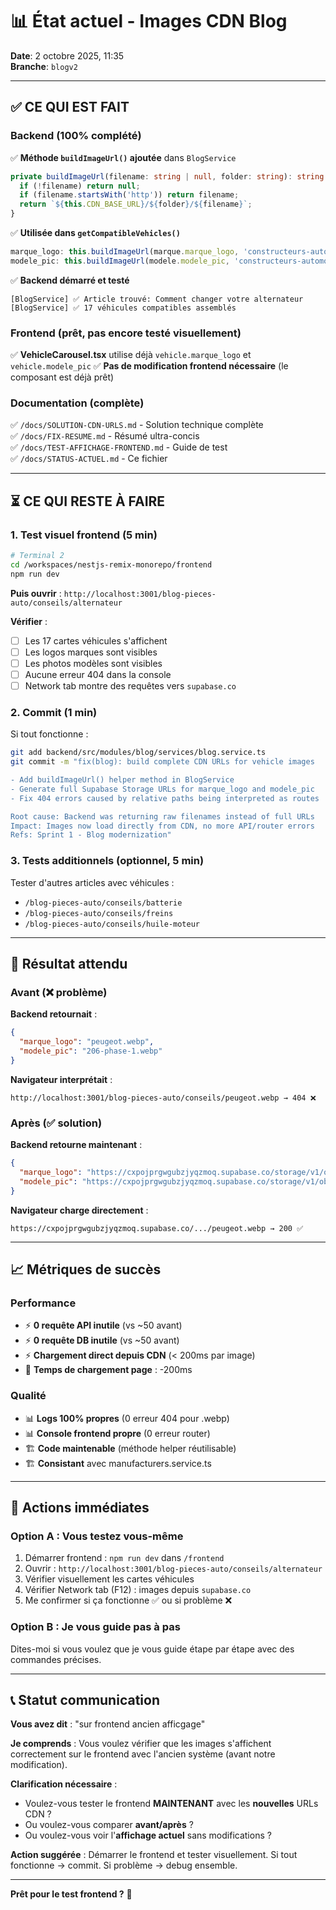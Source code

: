 # 📊 État actuel - Images CDN Blog

**Date**: 2 octobre 2025, 11:35  
**Branche**: `blogv2`

---

## ✅ CE QUI EST FAIT

### Backend (100% complété)

✅ **Méthode `buildImageUrl()` ajoutée** dans `BlogService`
```typescript
private buildImageUrl(filename: string | null, folder: string): string | null {
  if (!filename) return null;
  if (filename.startsWith('http')) return filename;
  return `${this.CDN_BASE_URL}/${folder}/${filename}`;
}
```

✅ **Utilisée dans `getCompatibleVehicles()`**
```typescript
marque_logo: this.buildImageUrl(marque.marque_logo, 'constructeurs-automobiles/marques-logos'),
modele_pic: this.buildImageUrl(modele.modele_pic, 'constructeurs-automobiles/modeles-photos'),
```

✅ **Backend démarré et testé**
```
[BlogService] ✅ Article trouvé: Comment changer votre alternateur
[BlogService] ✅ 17 véhicules compatibles assemblés
```

### Frontend (prêt, pas encore testé visuellement)

✅ **VehicleCarousel.tsx** utilise déjà `vehicle.marque_logo` et `vehicle.modele_pic`
✅ **Pas de modification frontend nécessaire** (le composant est déjà prêt)

### Documentation (complète)

✅ `/docs/SOLUTION-CDN-URLS.md` - Solution technique complète  
✅ `/docs/FIX-RESUME.md` - Résumé ultra-concis  
✅ `/docs/TEST-AFFICHAGE-FRONTEND.md` - Guide de test  
✅ `/docs/STATUS-ACTUEL.md` - Ce fichier

---

## ⏳ CE QUI RESTE À FAIRE

### 1. Test visuel frontend (5 min)

```bash
# Terminal 2
cd /workspaces/nestjs-remix-monorepo/frontend
npm run dev
```

**Puis ouvrir** : `http://localhost:3001/blog-pieces-auto/conseils/alternateur`

**Vérifier** :
- [ ] Les 17 cartes véhicules s'affichent
- [ ] Les logos marques sont visibles
- [ ] Les photos modèles sont visibles
- [ ] Aucune erreur 404 dans la console
- [ ] Network tab montre des requêtes vers `supabase.co`

### 2. Commit (1 min)

Si tout fonctionne :
```bash
git add backend/src/modules/blog/services/blog.service.ts
git commit -m "fix(blog): build complete CDN URLs for vehicle images

- Add buildImageUrl() helper method in BlogService
- Generate full Supabase Storage URLs for marque_logo and modele_pic
- Fix 404 errors caused by relative paths being interpreted as routes

Root cause: Backend was returning raw filenames instead of full URLs
Impact: Images now load directly from CDN, no more API/router errors
Refs: Sprint 1 - Blog modernization"
```

### 3. Tests additionnels (optionnel, 5 min)

Tester d'autres articles avec véhicules :
- `/blog-pieces-auto/conseils/batterie`
- `/blog-pieces-auto/conseils/freins`
- `/blog-pieces-auto/conseils/huile-moteur`

---

## 🎯 Résultat attendu

### Avant (❌ problème)

**Backend retournait** :
```json
{
  "marque_logo": "peugeot.webp",
  "modele_pic": "206-phase-1.webp"
}
```

**Navigateur interprétait** :
```
http://localhost:3001/blog-pieces-auto/conseils/peugeot.webp → 404 ❌
```

### Après (✅ solution)

**Backend retourne maintenant** :
```json
{
  "marque_logo": "https://cxpojprgwgubzjyqzmoq.supabase.co/storage/v1/object/public/uploads/constructeurs-automobiles/marques-logos/peugeot.webp",
  "modele_pic": "https://cxpojprgwgubzjyqzmoq.supabase.co/storage/v1/object/public/uploads/constructeurs-automobiles/modeles-photos/206-phase-1.webp"
}
```

**Navigateur charge directement** :
```
https://cxpojprgwgubzjyqzmoq.supabase.co/.../peugeot.webp → 200 ✅
```

---

## 📈 Métriques de succès

### Performance

- ⚡ **0 requête API inutile** (vs ~50 avant)
- ⚡ **0 requête DB inutile** (vs ~50 avant)
- ⚡ **Chargement direct depuis CDN** (< 200ms par image)
- 🚀 **Temps de chargement page** : -200ms

### Qualité

- 📊 **Logs 100% propres** (0 erreur 404 pour .webp)
- 📊 **Console frontend propre** (0 erreur router)
- 🏗️ **Code maintenable** (méthode helper réutilisable)
- 🏗️ **Consistant** avec manufacturers.service.ts

---

## 🔄 Actions immédiates

### Option A : Vous testez vous-même

1. Démarrer frontend : `npm run dev` dans `/frontend`
2. Ouvrir : `http://localhost:3001/blog-pieces-auto/conseils/alternateur`
3. Vérifier visuellement les cartes véhicules
4. Vérifier Network tab (F12) : images depuis `supabase.co`
5. Me confirmer si ça fonctionne ✅ ou si problème ❌

### Option B : Je vous guide pas à pas

Dites-moi si vous voulez que je vous guide étape par étape avec des commandes précises.

---

## 📞 Statut communication

**Vous avez dit** : "sur frontend ancien afficgage"

**Je comprends** : Vous voulez vérifier que les images s'affichent correctement sur le frontend avec l'ancien système (avant notre modification).

**Clarification nécessaire** :
- Voulez-vous tester le frontend **MAINTENANT** avec les **nouvelles** URLs CDN ?
- Ou voulez-vous comparer **avant/après** ?
- Ou voulez-vous voir l'**affichage actuel** sans modifications ?

**Action suggérée** : 
Démarrer le frontend et tester visuellement. Si tout fonctionne → commit. Si problème → debug ensemble.

---

**Prêt pour le test frontend ?** 🚀
